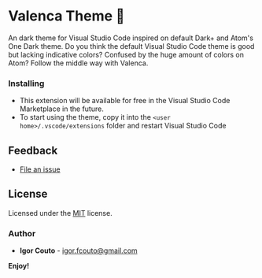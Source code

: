 # Valenca Theme 🎨

An dark theme for Visual Studio Code inspired on default Dark+ and Atom's One Dark theme. Do you think the default Visual Studio Code theme is good but lacking indicative colors? Confused by the huge amount of colors on Atom? Follow the middle way with Valenca.

### Installing
* This extension will be available for free in the Visual Studio Code Marketplace in the future.
* To start using the theme, copy it into the `<user home>/.vscode/extensions` folder and restart Visual Studio Code

## Feedback

* [File an issue](https://github.com/igor-couto/vscode-valenca-theme/issues)

## License

Licensed under the [MIT](LICENSE) license.

### Author

* **Igor Couto** - [igor.fcouto@gmail.com](mailto:igor.fcouto@gmail.com)

**Enjoy!**
